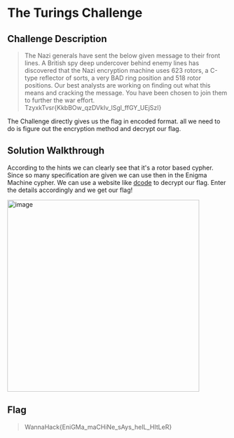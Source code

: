 # The Turings Challenge
## Challenge Description
> The Nazi generals have sent the below given message to their front lines. A British spy deep undercover behind enemy lines has discovered that the Nazi encryption machine uses 623 rotors, a C-type reflector of sorts, a very BAD ring position and 518 rotor positions.
Our best analysts are working on finding out what this means and cracking the message. You have been chosen to join them to further the war effort.
TzyxkTvsr{KkbBOw_qzDVkIv_lSgl_ffGY_UEjSzI}

The Challenge directly gives us the flag in encoded format. all we need to do is figure out the encryption method and decrypt our flag.

## Solution Walkthrough
According to the hints we can clearly see that it's a rotor based cypher. Since so many specification are given we can use then in the Enigma Machine cypher.
We can use a website like [dcode](dcode.fr) to decrypt our flag. Enter the details accordingly and we get our flag!

<img width="438" alt="image" src="https://github.com/user-attachments/assets/72347b97-f62c-456f-a7f6-b2289b3b9c6e" />

## Flag
> WannaHack{EniGMa_maCHiNe_sAys_heIL_HItLeR}
